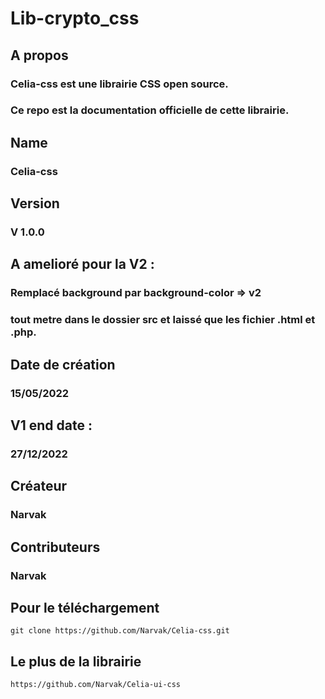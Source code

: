 # Lib-crypto_css

## A propos
### Celia-css est une librairie CSS open source.
### Ce repo est la documentation officielle de cette librairie.

## Name
### Celia-css

## Version
### V 1.0.0

## A amelioré pour la V2 :
### Remplacé background par background-color => v2
### tout metre dans le dossier src et laissé que les fichier .html et .php.

## Date de création
### 15/05/2022

## V1 end date :
### 27/12/2022

## Créateur
### Narvak

## Contributeurs
### Narvak

## Pour le téléchargement
    git clone https://github.com/Narvak/Celia-css.git

## Le plus de la librairie
    https://github.com/Narvak/Celia-ui-css